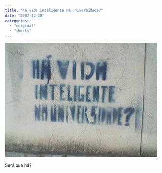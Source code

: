 ```yaml
---
title: "há vida inteligente na universidade?"
date: "2007-12-30"
categories: 
  - "original"
  - "shorts"
---
```


![](images/4wnP83SaF3l5wrfyOef9WtUX_640.jpg)

Será que há?
